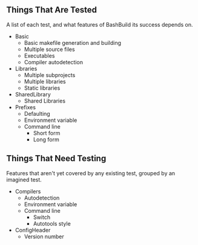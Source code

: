 Things That Are Tested
----------------------

A list of each test, and what features of BashBuild its success depends on.

  * Basic
    * Basic makefile generation and building
    * Multiple source files
    * Executables
    * Compiler autodetection
  * Libraries
    * Multiple subprojects
    * Multiple libraries
    * Static libraries
  * SharedLibrary
    * Shared Libraries
  * Prefixes
    * Defaulting
    * Environment variable
    * Command line
      * Short form
      * Long form

Things That Need Testing
------------------------

Features that aren't yet covered by any existing test, grouped by an imagined test.

  * Compilers
    * Autodetection
    * Environment variable
    * Command line
      * Switch
      * Autotools style
  * ConfigHeader
    * Version number
